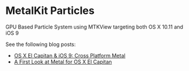 # MetalKit Particles

GPU Based Particle System using MTKView targeting both OS X 10.11 and iOS 9 

See the following blog posts:

* [OS X El Capitan & iOS 9: Cross Platform Metal](http://flexmonkey.blogspot.co.uk/2015/06/cross-platform-metal.html)
* [A First Look at Metal for OS X El Capitan](http://flexmonkey.blogspot.co.uk/2015/06/a-first-look-at-metal-for-os-x-el.html)

